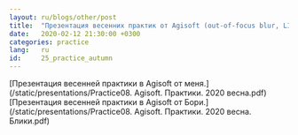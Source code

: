 ```yaml
---
layout: ru/blogs/other/post
title:  "Презентация весенних практик от Agisoft (out-of-focus blur, LIDAR SURF)"
date:   2020-02-12 21:30:00 +0300
categories: practice
lang:   ru
id:     25_practice_autumn
---
```


[Презентация весенней практики в Agisoft от меня.](/static/presentations/Practice08. Agisoft. Практики. 2020 весна.pdf)
[Презентация весенней практики в Agisoft от Бори.](/static/presentations/Practice08. Agisoft. Практики. 2020 весна. Блики.pdf)
